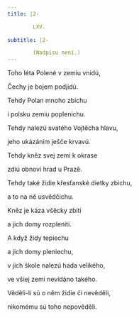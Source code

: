 ```yaml
---
title: |2-

        LXV.
      
subtitle: |2-

        (Nadpisu není.)
---
```


Toho léta Polené v zemiu vnidú,

Čechy je bojem podjidú.

Tehdy Polan mnoho zbichu

i polsku zemiu poplenichu.

Tehdy nalezú svatého Vojtěcha hlavu,

jeho ukázáním ješče krvavú.

Tehdy kněz svej zemi k okrase

zdiú obnovi hrad u Prazě.

Tehdy také židie křesťanské dietky zbichu,

a to na ně usvědčichu.

Kněz je káza všěcky zbiti

a jich domy rozpleniti.

A když židy tepiechu

a jich domy pleniechu,

v jich škole nalezú hada velikého,

ve všiej zemi nevídáno takého.

Věděli-li sú o něm židie či nevěděli,

nikomému sú toho nepověděli.
